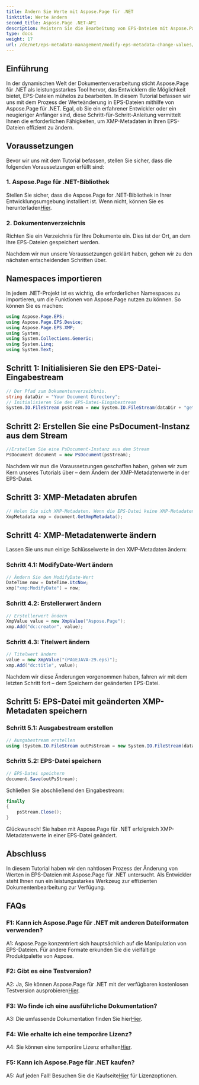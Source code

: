 ```yaml
---
title: Ändern Sie Werte mit Aspose.Page für .NET
linktitle: Werte ändern
second_title: Aspose.Page .NET-API
description: Meistern Sie die Bearbeitung von EPS-Dateien mit Aspose.Page für .NET. Ändern Sie XMP-Metadatenwerte mühelos.
type: docs
weight: 17
url: /de/net/eps-metadata-management/modify-eps-metadata-change-values/
---
```

## Einführung

In der dynamischen Welt der Dokumentenverarbeitung sticht Aspose.Page für .NET als leistungsstarkes Tool hervor, das Entwicklern die Möglichkeit bietet, EPS-Dateien mühelos zu bearbeiten. In diesem Tutorial befassen wir uns mit dem Prozess der Werteänderung in EPS-Dateien mithilfe von Aspose.Page für .NET. Egal, ob Sie ein erfahrener Entwickler oder ein neugieriger Anfänger sind, diese Schritt-für-Schritt-Anleitung vermittelt Ihnen die erforderlichen Fähigkeiten, um XMP-Metadaten in Ihren EPS-Dateien effizient zu ändern.

## Voraussetzungen

Bevor wir uns mit dem Tutorial befassen, stellen Sie sicher, dass die folgenden Voraussetzungen erfüllt sind:

### 1. Aspose.Page für .NET-Bibliothek

Stellen Sie sicher, dass die Aspose.Page for .NET-Bibliothek in Ihrer Entwicklungsumgebung installiert ist. Wenn nicht, können Sie es herunterladen[Hier](https://releases.aspose.com/page/net/).

### 2. Dokumentenverzeichnis

Richten Sie ein Verzeichnis für Ihre Dokumente ein. Dies ist der Ort, an dem Ihre EPS-Dateien gespeichert werden.

Nachdem wir nun unsere Voraussetzungen geklärt haben, gehen wir zu den nächsten entscheidenden Schritten über.

## Namespaces importieren

In jedem .NET-Projekt ist es wichtig, die erforderlichen Namespaces zu importieren, um die Funktionen von Aspose.Page nutzen zu können. So können Sie es machen:

```csharp
using Aspose.Page.EPS;
using Aspose.Page.EPS.Device;
using Aspose.Page.EPS.XMP;
using System;
using System.Collections.Generic;
using System.Linq;
using System.Text;
```

## Schritt 1: Initialisieren Sie den EPS-Datei-Eingabestream

```csharp
// Der Pfad zum Dokumentenverzeichnis.
string dataDir = "Your Document Directory";
// Initialisieren Sie den EPS-Datei-Eingabestream
System.IO.FileStream psStream = new System.IO.FileStream(dataDir + "get_input.eps", System.IO.FileMode.Open, System.IO.FileAccess.Read);
```

## Schritt 2: Erstellen Sie eine PsDocument-Instanz aus dem Stream

```csharp
//Erstellen Sie eine PsDocument-Instanz aus dem Stream
PsDocument document = new PsDocument(psStream);
```

Nachdem wir nun die Voraussetzungen geschaffen haben, gehen wir zum Kern unseres Tutorials über – dem Ändern der XMP-Metadatenwerte in der EPS-Datei.

## Schritt 3: XMP-Metadaten abrufen

```csharp
// Holen Sie sich XMP-Metadaten. Wenn die EPS-Datei keine XMP-Metadaten enthält, erhalten wir eine neue, gefüllt mit Werten aus PS-Metadatenkommentaren (%%Creator, %%CreateDate, %%Title usw.).
XmpMetadata xmp = document.GetXmpMetadata();
```

## Schritt 4: XMP-Metadatenwerte ändern

Lassen Sie uns nun einige Schlüsselwerte in den XMP-Metadaten ändern:

### Schritt 4.1: ModifyDate-Wert ändern

```csharp
// Ändern Sie den ModifyDate-Wert
DateTime now = DateTime.UtcNow;
xmp["xmp:ModifyDate"] = now;
```

### Schritt 4.2: Erstellerwert ändern

```csharp
// Erstellerwert ändern
XmpValue value = new XmpValue("Aspose.Page");
xmp.Add("dc:creator", value);
```

### Schritt 4.3: Titelwert ändern

```csharp
// Titelwert ändern
value = new XmpValue("(PAGEJAVA-29.eps)");
xmp.Add("dc:title", value);
```

Nachdem wir diese Änderungen vorgenommen haben, fahren wir mit dem letzten Schritt fort – dem Speichern der geänderten EPS-Datei.

## Schritt 5: EPS-Datei mit geänderten XMP-Metadaten speichern

### Schritt 5.1: Ausgabestream erstellen

```csharp
// Ausgabestream erstellen
using (System.IO.FileStream outPsStream = new System.IO.FileStream(dataDir + "change_values_output.eps", System.IO.FileMode.Create, System.IO.FileAccess.Write))
```

### Schritt 5.2: EPS-Datei speichern

```csharp
// EPS-Datei speichern
document.Save(outPsStream);
```

Schließen Sie abschließend den Eingabestream:

```csharp
finally
{
    psStream.Close();
}
```

Glückwunsch! Sie haben mit Aspose.Page für .NET erfolgreich XMP-Metadatenwerte in einer EPS-Datei geändert.

## Abschluss

In diesem Tutorial haben wir den nahtlosen Prozess der Änderung von Werten in EPS-Dateien mit Aspose.Page für .NET untersucht. Als Entwickler steht Ihnen nun ein leistungsstarkes Werkzeug zur effizienten Dokumentenbearbeitung zur Verfügung.

## FAQs

### F1: Kann ich Aspose.Page für .NET mit anderen Dateiformaten verwenden?

A1: Aspose.Page konzentriert sich hauptsächlich auf die Manipulation von EPS-Dateien. Für andere Formate erkunden Sie die vielfältige Produktpalette von Aspose.

### F2: Gibt es eine Testversion?

 A2: Ja, Sie können Aspose.Page für .NET mit der verfügbaren kostenlosen Testversion ausprobieren[Hier](https://releases.aspose.com/).

### F3: Wo finde ich eine ausführliche Dokumentation?

 A3: Die umfassende Dokumentation finden Sie hier[Hier](https://reference.aspose.com/page/net/).

### F4: Wie erhalte ich eine temporäre Lizenz?

 A4: Sie können eine temporäre Lizenz erhalten[Hier](https://purchase.aspose.com/temporary-license/).

### F5: Kann ich Aspose.Page für .NET kaufen?

 A5: Auf jeden Fall! Besuchen Sie die Kaufseite[Hier](https://purchase.aspose.com/buy) für Lizenzoptionen.
